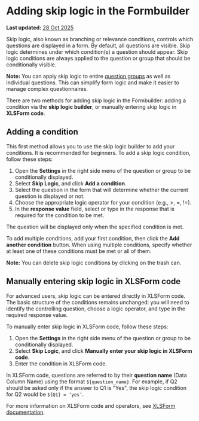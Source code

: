# Adding skip logic in the Formbuilder
**Last updated:** <a href="https://github.com/kobotoolbox/docs/blob/050dcc9c8bfb4c528208bbe886979999037f1554/source/skip_logic.md" class="reference">28 Oct 2025</a>

Skip logic, also known as branching or relevance conditions, controls which questions are displayed in a form. By default, all questions are visible. Skip logic determines under which condition(s) a question should appear. Skip logic conditions are always applied to the question or group that should be conditionally visible.

<p class="note">
    <strong>Note:</strong> You can apply skip logic to entire <a href="group_repeat.html">question groups</a> as well as individual questions. This can simplify form logic and make it easier to manage complex questionnaires.
</p>

There are two methods for adding skip logic in the Formbuilder: adding a condition via the **skip logic builder**, or manually entering skip logic in **XLSForm code**.

## Adding a condition

This first method allows you to use the skip logic builder to add your conditions. It is recommended for beginners. To add a skip logic condition, follow these steps:

1. Open the <i class="k-icon-settings"></i> **Settings** in the right side menu of the question or group to be conditionally displayed.
2. Select **Skip Logic**, and click **Add a condition**.
3. Select the question in the form that will determine whether the current question is displayed or not. 
4. Choose the appropriate logic operator for your condition (e.g., >, =, !=). 
5. In the **response value** field, select or type in the response that is required for the condition to be met. 

The question will be displayed only when the specified condition is met.

To add multiple conditions, add your first condition, then click the **Add another condition** button. When using multiple conditions, specify whether at least one of these conditions must be met or all of them.

<p class="note">
    <strong>Note:</strong> You can delete skip logic conditions by clicking on the <i class="k-icon-trash"></i> trash can.
</p>

## Manually entering skip logic in XLSForm code
For advanced users, skip logic can be entered directly in XLSForm code. The basic structure of the conditions remains unchanged: you will need to identify the controlling question, choose a logic operator, and type in the required response value. 

To manually enter skip logic in XLSForm code, follow these steps:
1. Open the <i class="k-icon-settings"></i> **Settings** in the right side menu of the question or group to be conditionally displayed.
2. Select **Skip Logic**, and click **Manually enter your skip logic in XLSForm code**.
3. Enter the condition in XLSForm code.

In XLSForm code, questions are referred to by their **question name** (Data Column Name) using the format `${question_name}`. For example, if Q2 should be asked only if the answer to Q1 is "Yes", the skip logic condition for Q2 would be `${Q1} = ‘yes’`.

<p class="note">
    For more information on XLSForm code and operators, see <a href="https://xlsform.org/en/#relevant">XLSForm documentation</a>.
</p>

